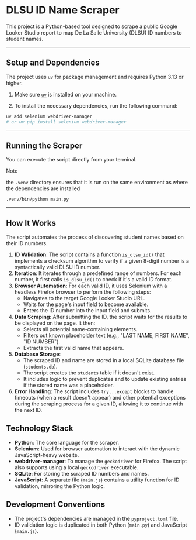 # DLSU ID Name Scraper

This project is a Python-based tool designed to scrape a public Google Looker Studio report to map De La Salle University (DLSU) ID numbers to student names.

---

## Setup and Dependencies

The project uses `uv` for package management and requires Python 3.13 or higher.

1. Make sure [`uv`](https://docs.astral.sh/uv/getting-started/installation/) is installed on your machine.

2. To install the necessary dependencies, run the following command:
```bash
uv add selenium webdriver-manager
# or uv pip install selenium webdriver-manager
```

---

## Running the Scraper

You can execute the script directly from your terminal.

> [!NOTE]
> the `.venv` directory ensures that it is run on the same environment as where the dependencies are installed

```bash
.venv/bin/python main.py
```

---

## How It Works

The script automates the process of discovering student names based on their ID numbers.

1.  **ID Validation**: The script contains a function `is_dlsu_id()` that implements a checksum algorithm to verify if a given 8-digit number is a syntactically valid DLSU ID number.
2.  **Iteration**: It iterates through a predefined range of numbers. For each number, it first calls `is_dlsu_id()` to check if it's a valid ID format.
3.  **Browser Automation**: For each valid ID, it uses Selenium with a headless Firefox browser to perform the following steps:
    *   Navigates to the target Google Looker Studio URL.
    *   Waits for the page's input field to become available.
    *   Enters the ID number into the input field and submits.
4.  **Data Scraping**: After submitting the ID, the script waits for the results to be displayed on the page. It then:
    *   Selects all potential name-containing elements.
    *   Filters out known placeholder text (e.g., "LAST NAME, FIRST NAME", "ID NUMBER").
    *   Extracts the first valid name that appears.
5.  **Database Storage**:
    *   The scraped ID and name are stored in a local SQLite database file (`students.db`).
    *   The script creates the `students` table if it doesn't exist.
    *   It includes logic to prevent duplicates and to update existing entries if the stored name was a placeholder.
6.  **Error Handling**: The script includes `try...except` blocks to handle timeouts (when a result doesn't appear) and other potential exceptions during the scraping process for a given ID, allowing it to continue with the next ID.

## Technology Stack

*   **Python**: The core language for the scraper.
*   **Selenium**: Used for browser automation to interact with the dynamic JavaScript-heavy website.
*   **webdriver-manager**: To manage the `geckodriver` for Firefox. The script also supports using a local `geckodriver` executable.
*   **SQLite**: For storing the scraped ID numbers and names.
*   **JavaScript**: A separate file (`main.js`) contains a utility function for ID validation, mirroring the Python logic.


## Development Conventions

*   The project's dependencies are managed in the `pyproject.toml` file.
*   ID validation logic is duplicated in both Python (`main.py`) and JavaScript (`main.js`).
